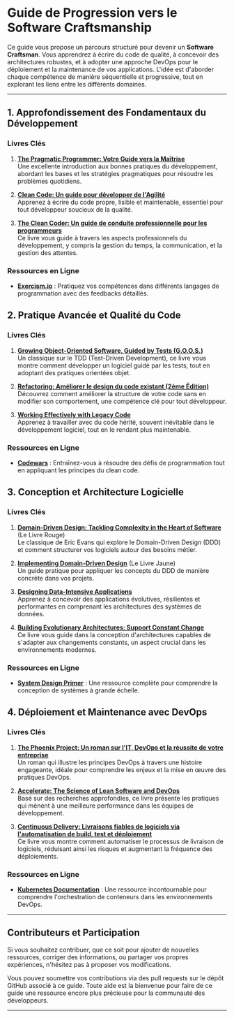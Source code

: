 # Guide de Progression vers le Software Craftsmanship

Ce guide vous propose un parcours structuré pour devenir un **Software Craftsman**. Vous apprendrez à écrire du code de qualité, à concevoir des architectures robustes, et à adopter une approche DevOps pour le déploiement et la maintenance de vos applications. L'idée est d'aborder chaque compétence de manière séquentielle et progressive, tout en explorant les liens entre les différents domaines.

---

## 1. Approfondissement des Fondamentaux du Développement

### Livres Clés
1. **[The Pragmatic Programmer: Votre Guide vers la Maîtrise](https://www.amazon.fr/Pragmatic-Programmer-Journeyman-Master/dp/020161622X)**  
   Une excellente introduction aux bonnes pratiques du développement, abordant les bases et les stratégies pragmatiques pour résoudre les problèmes quotidiens.

2. **[Clean Code: Un guide pour développer de l'Agilité](https://www.amazon.fr/Clean-Code-Handbook-Software-Craftsmanship/dp/0132350882)**  
   Apprenez à écrire du code propre, lisible et maintenable, essentiel pour tout développeur soucieux de la qualité.

3. **[The Clean Coder: Un guide de conduite professionnelle pour les programmeurs](https://www.amazon.fr/Clean-Coder-Conduct-Professional-Programmers/dp/0137081073)**  
   Ce livre vous guide à travers les aspects professionnels du développement, y compris la gestion du temps, la communication, et la gestion des attentes.

### Ressources en Ligne
- **[Exercism.io](https://exercism.io/)** : Pratiquez vos compétences dans différents langages de programmation avec des feedbacks détaillés.

## 2. Pratique Avancée et Qualité du Code

### Livres Clés
1. **[Growing Object-Oriented Software, Guided by Tests (G.O.O.S.)](https://www.amazon.fr/Growing-Object-Oriented-Software-Guided-Tests/dp/0321503627)**  
   Un classique sur le TDD (Test-Driven Development), ce livre vous montre comment développer un logiciel guidé par les tests, tout en adoptant des pratiques orientées objet.

2. **[Refactoring: Améliorer le design du code existant (2ème Édition)](https://www.amazon.fr/Refactoring-Improving-Design-Existing-Code/dp/0134757599)**  
   Découvrez comment améliorer la structure de votre code sans en modifier son comportement, une compétence clé pour tout développeur.

3. **[Working Effectively with Legacy Code](https://www.amazon.fr/Working-Effectively-Legacy-Code-Feathers/dp/0131177052)**  
   Apprenez à travailler avec du code hérité, souvent inévitable dans le développement logiciel, tout en le rendant plus maintenable.

### Ressources en Ligne
- **[Codewars](https://www.codewars.com/)** : Entraînez-vous à résoudre des défis de programmation tout en appliquant les principes du clean code.

## 3. Conception et Architecture Logicielle

### Livres Clés
1. **[Domain-Driven Design: Tackling Complexity in the Heart of Software](https://www.amazon.fr/Domain-Driven-Design-Complexity-Software/dp/0321125215)** (Le Livre Rouge)  
   Le classique de Eric Evans qui explore le Domain-Driven Design (DDD) et comment structurer vos logiciels autour des besoins métier.

2. **[Implementing Domain-Driven Design](https://www.amazon.fr/Implementing-Domain-Driven-Design-Vaughn-Vernon/dp/0321834577)** (Le Livre Jaune)  
   Un guide pratique pour appliquer les concepts du DDD de manière concrète dans vos projets.

3. **[Designing Data-Intensive Applications](https://www.amazon.fr/Designing-Data-Intensive-Applications-Reliable-Maintainable/dp/1449373321)**  
   Apprenez à concevoir des applications évolutives, résilientes et performantes en comprenant les architectures des systèmes de données.

4. **[Building Evolutionary Architectures: Support Constant Change](https://www.amazon.fr/Building-Evolutionary-Architectures-Support-Constant/dp/1491986360)**  
   Ce livre vous guide dans la conception d'architectures capables de s'adapter aux changements constants, un aspect crucial dans les environnements modernes.

### Ressources en Ligne
- **[System Design Primer](https://github.com/donnemartin/system-design-primer)** : Une ressource complète pour comprendre la conception de systèmes à grande échelle.

## 4. Déploiement et Maintenance avec DevOps

### Livres Clés
1. **[The Phoenix Project: Un roman sur l'IT, DevOps et la réussite de votre entreprise](https://www.amazon.fr/Phoenix-Project-DevOps-Helping-Business/dp/1942788290)**  
   Un roman qui illustre les principes DevOps à travers une histoire engageante, idéale pour comprendre les enjeux et la mise en œuvre des pratiques DevOps.

2. **[Accelerate: The Science of Lean Software and DevOps](https://www.amazon.fr/Accelerate-Software-Performing-Technology-Organizations/dp/1942788339)**  
   Basé sur des recherches approfondies, ce livre présente les pratiques qui mènent à une meilleure performance dans les équipes de développement.

3. **[Continuous Delivery: Livraisons fiables de logiciels via l'automatisation de build, test et déploiement](https://www.amazon.fr/Continuous-Delivery-Reliable-Deployment-Automation/dp/0321601912)**  
   Ce livre vous montre comment automatiser le processus de livraison de logiciels, réduisant ainsi les risques et augmentant la fréquence des déploiements.

### Ressources en Ligne
- **[Kubernetes Documentation](https://kubernetes.io/docs/home/)** : Une ressource incontournable pour comprendre l'orchestration de conteneurs dans les environnements DevOps.

---

## Contributeurs et Participation

Si vous souhaitez contribuer, que ce soit pour ajouter de nouvelles ressources, corriger des informations, ou partager vos propres expériences, n'hésitez pas à proposer vos modifications.

Vous pouvez soumettre vos contributions via des pull requests sur le dépôt GitHub associé à ce guide. Toute aide est la bienvenue pour faire de ce guide une ressource encore plus précieuse pour la communauté des développeurs.

---
